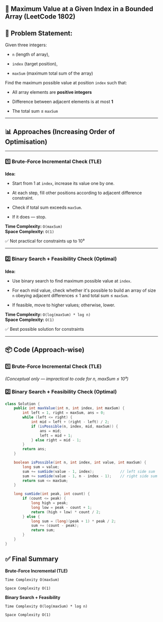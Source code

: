 

## 📖 Maximum Value at a Given Index in a Bounded Array (LeetCode 1802)



## 📜 Problem Statement:

Given three integers:

-   `n` (length of array),
    
-   `index` (target position),
    
-   `maxSum` (maximum total sum of the array)
    

Find the maximum possible value at position `index` such that:

-   All array elements are **positive integers**
    
-   Difference between adjacent elements is at most **1**
    
-   The total sum ≤ `maxSum`
    

----------

## 📊 Approaches (Increasing Order of Optimisation)

----------

### 1️⃣ Brute-Force Incremental Check (TLE)

**Idea:**

-   Start from 1 at `index`, increase its value one by one.
    
-   At each step, fill other positions according to adjacent difference constraint.
    
-   Check if total sum exceeds `maxSum`.
    
-   If it does — stop.
    

**Time Complexity:** `O(maxSum)`  
**Space Complexity:** `O(1)`

✅ Not practical for constraints up to 10⁹

----------

### 2️⃣ Binary Search + Feasibility Check (Optimal)

**Idea:**

-   Use binary search to find maximum possible value at `index`.
    
-   For each mid value, check whether it's possible to build an array of size `n` obeying adjacent differences ≤ 1 and total sum ≤ `maxSum`.
    
-   If feasible, move to higher values; otherwise, lower.
    

**Time Complexity:** `O(log(maxSum) * log n)`  
**Space Complexity:** `O(1)`

✅ Best possible solution for constraints

----------

## 📦 Code (Approach-wise)

### 1️⃣ Brute-Force Incremental Check (TLE)

_(Conceptual only — impractical to code for n, maxSum ≤ 10⁹)_


### 2️⃣ Binary Search + Feasibility Check (Optimal)

```java
class Solution {
    public int maxValue(int n, int index, int maxSum) {
        int left = 1, right = maxSum, ans = 0;
        while (left <= right) {
            int mid = left + (right - left) / 2;
            if (isPossible(n, index, mid, maxSum)) {
                ans = mid;
                left = mid + 1;
            } else right = mid - 1;
        }
        return ans;
    }

    boolean isPossible(int n, int index, int value, int maxSum) {
        long sum = value;
        sum += sumSide(value - 1, index);            // left side sum
        sum += sumSide(value - 1, n - index - 1);    // right side sum
        return sum <= maxSum;
    }

    long sumSide(int peak, int count) {
        if (count <= peak) {
            long high = peak;
            long low = peak - count + 1;
            return (high + low) * count / 2;
        } else {
            long sum = (long)(peak + 1) * peak / 2;
            sum += (count - peak);
            return sum;
        }
    }
}

```


## ✅ Final Summary

**Brute-Force Incremental (TLE)**

`Time Complexity O(maxSum)`

`Space Complexity O(1)`

**Binary Search + Feasibility**

`Time Complexity O(log(maxSum) * log n)`

`Space Complexity O(1)`

